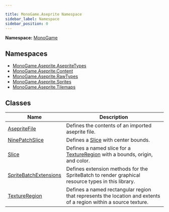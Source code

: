 ```yaml
---

title: MonoGame.Aseprite Namespace
sidebar_label: Namespace
sidebar_position: 0
---
```

**Namespace:** [MonoGame](../)  

## Namespaces

- [MonoGame.Aseprite.AsepriteTypes](AsepriteTypes/)
- [MonoGame.Aseprite.Content](Content/)
- [MonoGame.Aseprite.RawTypes](RawTypes/)
- [MonoGame.Aseprite.Sprites](Sprites/)
- [MonoGame.Aseprite.Tilemaps](Tilemaps/)

## Classes

| Name                                                    | Description                                                                                                      |
| ------------------------------------------------------- | ---------------------------------------------------------------------------------------------------------------- |
| [AsepriteFile](AsepriteFile/)                   | Defines the contents of an imported aseprite file.                                                               |
| [NinePatchSlice](NinePatchSlice/)               | Defines a [Slice](Slice/) with center bounds.                                                            |
| [Slice](Slice/)                                 | Defines a named slice for a [TextureRegion](TextureRegion/) with a bounds, origin, and color.            |
| [SpriteBatchExtensions](SpriteBatchExtensions/) | Defines extension methods for the SpriteBatch to render graphical resource types in this library.                |
| [TextureRegion](TextureRegion/)                 | Defines a named rectangular region that represents the location and extents of a region within a source texture. |


